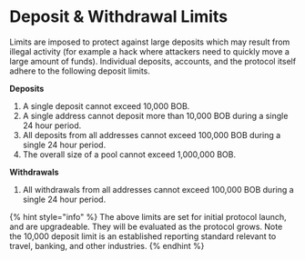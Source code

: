 # Deposit & Withdrawal Limits

Limits are imposed to protect against large deposits which may result from illegal activity (for example a hack where attackers need to quickly move a large amount of funds). Individual deposits, accounts, and the protocol itself adhere to the following deposit limits.&#x20;

**Deposits**

1. A single deposit cannot exceed 10,000 BOB.
2. A single address cannot deposit more than 10,000 BOB during a single 24 hour period.
3. All deposits from all addresses cannot exceed 100,000 BOB during a single 24 hour period.
4. The overall size of a pool cannot exceed 1,000,000 BOB.

**Withdrawals**

1. All withdrawals from all addresses cannot exceed 100,000 BOB during a single 24 hour period.

{% hint style="info" %}
The above limits are set for initial protocol launch, and are upgradeable. They will be evaluated as the protocol grows. Note the 10,000 deposit limit is an established reporting standard relevant to travel, banking, and other industries.
{% endhint %}
